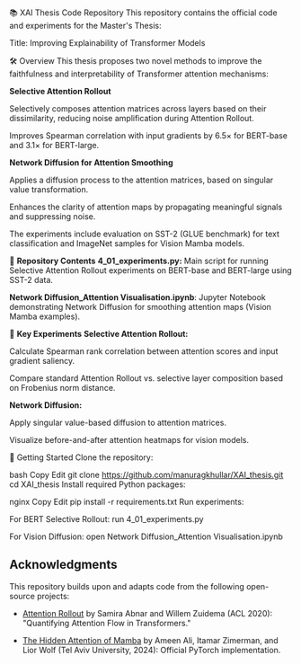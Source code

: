 📚 XAI Thesis Code Repository
This repository contains the official code and experiments for the Master's Thesis:

Title: Improving Explainability of Transformer Models

🛠️ Overview
This thesis proposes two novel methods to improve the faithfulness and interpretability of Transformer attention mechanisms:

**Selective Attention Rollout**

  Selectively composes attention matrices across layers based on their dissimilarity, reducing noise amplification during Attention Rollout.
  
  Improves Spearman correlation with input gradients by 6.5× for BERT-base and 3.1× for BERT-large.

**Network Diffusion for Attention Smoothing**

  Applies a diffusion process to the attention matrices, based on singular value transformation.
  
  Enhances the clarity of attention maps by propagating meaningful signals and suppressing noise.

The experiments include evaluation on SST-2 (GLUE benchmark) for text classification and ImageNet samples for Vision Mamba models.

📂 **Repository Contents**
**4_01_experiments.py:** Main script for running Selective Attention Rollout experiments on BERT-base and BERT-large using SST-2 data.

**Network Diffusion_Attention Visualisation.ipynb**: Jupyter Notebook demonstrating Network Diffusion for smoothing attention maps (Vision Mamba examples).

🧪 **Key Experiments**
**Selective Attention Rollout:**

Calculate Spearman rank correlation between attention scores and input gradient saliency.

Compare standard Attention Rollout vs. selective layer composition based on Frobenius norm distance.

**Network Diffusion:**

Apply singular value-based diffusion to attention matrices.

Visualize before-and-after attention heatmaps for vision models.

🚀 Getting Started
Clone the repository:

bash
Copy
Edit
git clone https://github.com/manuragkhullar/XAI_thesis.git
cd XAI_thesis
Install required Python packages:

nginx
Copy
Edit
pip install -r requirements.txt
Run experiments:

For BERT Selective Rollout: run 4_01_experiments.py

For Vision Diffusion: open Network Diffusion_Attention Visualisation.ipynb

## Acknowledgments

This repository builds upon and adapts code from the following open-source projects:

- [Attention Rollout](https://github.com/samiraabnar/attention_flow) by Samira Abnar and Willem Zuidema (ACL 2020): "Quantifying Attention Flow in Transformers."

- [The Hidden Attention of Mamba](https://github.com/microsoft/hidden-state-mamba) by Ameen Ali, Itamar Zimerman, and Lior Wolf (Tel Aviv University, 2024): Official PyTorch implementation.
